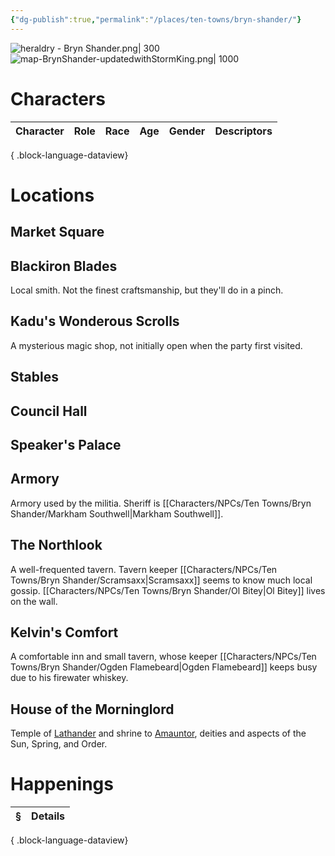 ```yaml
---
{"dg-publish":true,"permalink":"/places/ten-towns/bryn-shander/"}
---
```


![heraldry - Bryn Shander.png| 300](/img/user/_attachments/heraldry/heraldry%20-%20Bryn%20Shander.png)
![map-BrynShander-updatedwithStormKing.png| 1000](/img/user/_attachments/maps/ten%20towns/map-BrynShander-updatedwithStormKing.png)

# Characters
| Character | Role | Race | Age | Gender | Descriptors |
| --------- | ---- | ---- | --- | ------ | ----------- |

{ .block-language-dataview}

# Locations 
## Market Square
## Blackiron Blades
Local smith. Not the finest craftsmanship, but they'll do in a pinch.
## Kadu's Wonderous Scrolls
A mysterious magic shop, not initially open when the party first visited.
## Stables
## Council Hall
## Speaker's Palace
## Armory
Armory used by the militia. Sheriff is [[Characters/NPCs/Ten Towns/Bryn Shander/Markham Southwell\|Markham Southwell]].

## The Northlook
A well-frequented tavern. Tavern keeper [[Characters/NPCs/Ten Towns/Bryn Shander/Scramsaxx\|Scramsaxx]] seems to know much local gossip. [[Characters/NPCs/Ten Towns/Bryn Shander/Ol Bitey\|Ol Bitey]] lives on the wall.
## Kelvin's Comfort 
A comfortable inn and small tavern, whose keeper [[Characters/NPCs/Ten Towns/Bryn Shander/Ogden Flamebeard\|Ogden Flamebeard]] keeps busy due to his firewater whiskey.
## House of the Morninglord
Temple of [Lathander](https://forgottenrealms.fandom.com/wiki/Lathander) and shrine to [Amauntor](https://forgottenrealms.fandom.com/wiki/Amaunator), deities and aspects of the Sun, Spring, and Order.

# Happenings
| § | Details |
| - | ------- |

{ .block-language-dataview}
